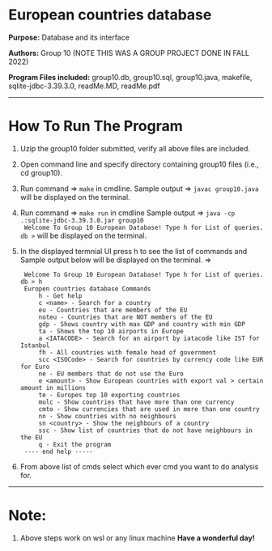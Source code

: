 # European countries database
**Purpose:**        Database and its interface

**Authors:**        Group 10 (NOTE THIS WAS A GROUP PROJECT DONE IN FALL 2022)

**Program Files included:**  group10.db, group10.sql, group10.java, makefile, sqlite-jdbc-3.39.3.0, readMe.MD, readMe.pdf

---
# How To Run The Program
1. Uzip the group10 folder submitted, verify all above files are included.
2. Open command line and specify directory containing group10 files (i.e., cd group10).
3. Run command => ```make``` in cmdline. Sample output => ```javac group10.java``` will be displayed on the terminal.  
4. Run command => ```make run``` in cmdline 
Sample output => ```java -cp .:sqlite-jdbc-3.39.3.0.jar group10```   
    ``` Welcome To Group 10 European Database! Type h for List of queries. db >``` will be displayed on the terminal. 
5. In the displayed termnial UI press h to see the list of commands and
Sample output below will be displayed on the terminal. => 
    
        Welcome To Group 10 European Database! Type h for List of queries. db > h
        Europen countries database Commands
            h - Get help 
            c <name> - Search for a country
            eu - Countries that are members of the EU
            noteu - Countries that are NOT members of the EU
            gdp - Shows country with max GDP and country with min GDP
            ta - Shows the top 10 airports in Europe
            a <IATACODE> - Search for an airport by iatacode like IST for Istanbul
            fh - All countries with female head of government
            scc <ISOCode> - Search for countries by currency code like EUR for Euro
            ne - EU members that do not use the Euro
            e <amount> - Show European countries with export val > certain amount in millions
            te - Europes top 10 exporting countries
            mulc - Show countries that have more than one currency
            cmto - Show currencies that are used in more than one country
            nn - Show countries with no neighbours
            sn <country> - Show the neighbours of a country
            ssc - Show list of countries that do not have neighbours in the EU
            q - Exit the program
        ---- end help ----- 
6. From above list of cmds select which ever cmd you want to do analysis for.


___
# Note:
1. Above steps work on wsl or any linux machine
**Have a wonderful day!**



